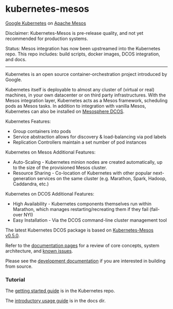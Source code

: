 kubernetes-mesos
================

[Google Kubernetes](https://github.com/GoogleCloudPlatform/kubernetes) on [Apache Mesos](http://mesos.apache.org/)

Disclaimer: Kubernetes-Mesos is pre-release quality, and not yet recommended for production systems.

Status: Mesos integration has now been upstreamed into the Kubernetes repo.
This repo includes: build scripts, docker images, DCOS integration, and docs.

----------------

Kubernetes is an open source container-orchestration project introduced by Google.

Kubernetes itself is deployable to almost any cluster of (virtual or real) machines, in your own datacenter or on third
party infrastructures. With the Mesos integration layer, Kubernetes acts as a Mesos framework, scheduling pods as Mesos
tasks. In addition to integration with vanilla Mesos, Kubernetes can also be installed on [Mesosphere DCOS](https://mesosphere.com/learn/).

Kubernetes Features:
- Group containers into pods
- Service abstraction allows for discovery & load-balancing via pod labels
- Replication Controllers maintain a set number of pod instances

Kubernetes on Mesos Additional Features:
- Auto-Scaling - Kubernetes minion nodes are created automatically, up to the size of the provisioned Mesos cluster.
- Resource Sharing - Co-location of Kubernetes with other popular next-generation services on the same cluster (e.g. Marathon, Spark, Hadoop, Caddandra, etc.)

Kubernetes on DCOS Additional Features:
- High Availability - Kubernetes components themselves run within Marathon, which manages restarting/recreating them if they fail (fail-over NYI)
- Easy Installation - Via the DCOS command-line cluster management tool

The latest Kubernetes DCOS package is based on [Kubernetes-Mesos v0.5.0](https://github.com/mesosphere/kubernetes-mesos/tree/v0.5.0).

Refer to the [documentation pages](docs/README.md) for a review of core concepts, system architecture, and [known issues](docs/issues.md).

Please see the [development documentation](DEVELOP.md) if you are interested in building from source.

### Tutorial

The [getting started guide](https://github.com/GoogleCloudPlatform/kubernetes/blob/master/docs/getting-started-guides/mesos.md)
is in the Kubernetes repo.

The [introductory usage guide](docs/usage.md) is in the docs dir.
